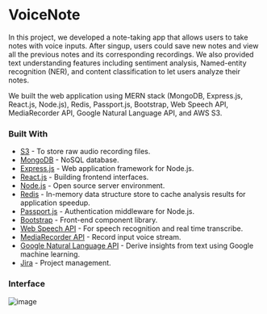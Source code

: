 # VoiceNote

In this project, we developed a note-taking app that allows users to take notes with voice inputs. After singup, users could save new notes and view all the previous notes and its corresponding recordings. We also provided text understanding features including sentiment analysis, Named-entity recognition (NER), and content classification to let users analyze their notes. 

We built the web application using MERN stack (MongoDB, Express.js, React.js, Node.js), Redis, Passport.js, Bootstrap, Web Speech API, MediaRecorder API, Google Natural Language API, and AWS S3.  
### Built With
* [S3](https://aws.amazon.com/s3/) - To store raw audio recording files.
* [MongoDB](https://www.mongodb.com/) - NoSQL database.
* [Express.js](https://expressjs.com/) - Web application framework for Node.js. 
* [React.js](https://reactjs.org/) - Building frontend interfaces.
* [Node.js](https://nodejs.org/en/) - Open source server environment.
* [Redis](https://redis.io/) - In-memory data structure store to cache analysis results for application speedup.
* [Passport.js](https://expressjs.com/) - Authentication middleware for Node.js.
* [Bootstrap](https://getbootstrap.com/) - Front-end component library.
* [Web Speech API](https://developer.mozilla.org/en-US/docs/Web/API/Web_Speech_API) - For speech recognition and real time transcribe.
* [MediaRecorder API](https://developer.mozilla.org/en-US/docs/Web/API/MediaStream_Recording_API) - Record input voice stream. 
* [Google Natural Language API](https://cloud.google.com/natural-language/) - Derive insights from text using Google machine learning.
* [Jira](https://www.atlassian.com/software/jira) - Project management.

### Interface
![image](https://drive.google.com/uc?export=view&id=13kEssT9dacCMJoMzXEWE0xdTtsZIe1JL)

